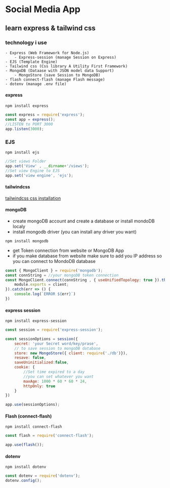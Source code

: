 # Social Media App
## learn express & tailwind css

### technology i use
    - Express (Web Framework for Node.js)
        - Express-session (manage Session on Express)
    - EJS (Template Engine)
    - Tailwind css (Css library A Utility First Framework)
    - MongoDB (Dataase with JSON model data Support)
        - MongoStore (save Session to MongoDB)
    - flash connect-flash (manage Flash message)
    - dotenv (manage .env file)

#### express
```npm
npm install express
```
```javascript
const express = require('express');
const app = express();
//LISTEN to PORT 3000
app.listen(3000);
```

### EJS
```npm
npm install ejs
```

```javascript
//Set views Folder
app.set('View' , __dirname+'/views');
//Set view Engine to EJS
app.set('view engine', 'ejs');
```

#### tailwindcss
[tailwindcss css installation]('https://tailwindcss.com/docs/installation')


#### mongoDB
 - create mongoDB account and create a database or install mondoDB localy 
 - install mongodb driver (you can install any driver you want)
```npm
npm install mongodb
```
 - get Token connection from website or MongoDB App
 - if you make database from website make sure to add you IP address so you can connect to MondoDB database
```javascript
const { MongoClient } = require('mongodb');
const connString = //your mongoDB token connection
const MongoClient.connect(connString , { useUnifiedTopology: true }).then(client => {
    module.exports = client;
}).catch(err => () {
    console.log(`ERROR ${err}`)
})
```

#### express session
```npm
npm install express-session
```

```javascript
const session = require('express-session');

const sessionOptions = session({
    secret: 'your Secret word/key/prase',
    // to save session to mongoDB database
    store: new MongoStore({ client: require('./db')}),
    resave: false,
    saveUninitialized:false,
    cookie: {
        //Set time expired to a day 
        //you can set whatever you want
        maxAge: 1000 * 60 * 60 * 24,
        httpOnly: true
    }
})

app.use(sessionOptions);
```

#### Flash (connect-flash)
```npm
npm install connect-flash
```

```javascript
const flash = require('connect-flash');

app.use(flash());
```

#### dotenv
```npm
npm install dotenv
```

```javascript
const dotenv = require('dotenv');
dotenv.config();
```
